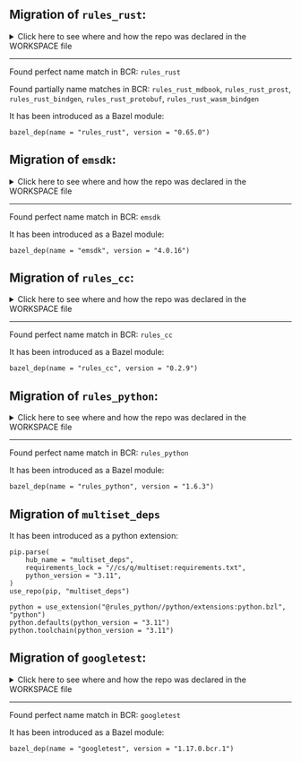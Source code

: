 ## Migration of `rules_rust`:

<details>
<summary>Click here to see where and how the repo was declared in the WORKSPACE file</summary>

#### Location

```python
Repository rules_rust instantiated at:
  /home/pramo/cs/WORKSPACE:33:13: in <toplevel>
Repository rule http_archive defined at:
  /home/pramo/.cache/bazel/_bazel_pramo/efcf6f74c271144ec05dd1219b75449a/external/bazel_tools/tools/build_defs/repo/http.bzl:387:31: in <toplevel>

```

#### Definition

```python
load("@@bazel_tools//tools/build_defs/repo:http.bzl", "http_archive")
http_archive(
  name = "rules_rust",
  urls = [
    "https://github.com/bazelbuild/rules_rust/releases/download/0.48.0/rules_rust-v0.48.0.tar.gz"
  ],
  integrity = "sha256-Weev1uz2QztBlDA88JX6A1N72SucD1V8lBsaliM0TTg=",
)
```

**Tip**: URLs usually show which version was used.

</details>

---

Found perfect name match in BCR: `rules_rust`

Found partially name matches in BCR: `rules_rust_mdbook`,
`rules_rust_prost`, `rules_rust_bindgen`,
`rules_rust_protobuf`, `rules_rust_wasm_bindgen`

It has been introduced as a Bazel module:

    bazel_dep(name = "rules_rust", version = "0.65.0")

## Migration of `emsdk`:

<details>
<summary>Click here to see where and how the repo was declared in the WORKSPACE file</summary>

#### Location

```python
Repository emsdk instantiated at:
  /home/pramo/cs/WORKSPACE:10:15: in <toplevel>
Repository rule git_repository defined at:
  /home/pramo/.cache/bazel/_bazel_pramo/efcf6f74c271144ec05dd1219b75449a/external/bazel_tools/tools/build_defs/repo/git.bzl:189:33: in <toplevel>

```

#### Definition

```python
load("@@bazel_tools//tools/build_defs/repo:git.bzl", "git_repository")
git_repository(
  name = "emsdk",
  remote = "https://github.com/emscripten-core/emsdk.git",
  commit = "a896e3d066448b3530dbcaa48869fafefd738f57",
  strip_prefix = "bazel",
)
```

**Tip**: URLs usually show which version was used.

</details>

---

Found perfect name match in BCR: `emsdk`

It has been introduced as a Bazel module:

    bazel_dep(name = "emsdk", version = "4.0.16")

## Migration of `rules_cc`:

<details>
<summary>Click here to see where and how the repo was declared in the WORKSPACE file</summary>

#### Location

```python
Repository rules_cc instantiated at:
  /home/pramo/cs/WORKSPACE:41:24: in <toplevel>
  /home/pramo/.cache/bazel/_bazel_pramo/efcf6f74c271144ec05dd1219b75449a/external/rules_rust/rust/repositories.bzl:60:10: in rules_rust_dependencies
  /home/pramo/.cache/bazel/_bazel_pramo/efcf6f74c271144ec05dd1219b75449a/external/bazel_tools/tools/build_defs/repo/utils.bzl:268:18: in maybe
Repository rule http_archive defined at:
  /home/pramo/.cache/bazel/_bazel_pramo/efcf6f74c271144ec05dd1219b75449a/external/bazel_tools/tools/build_defs/repo/http.bzl:387:31: in <toplevel>

```

#### Definition

```python
load("@@bazel_tools//tools/build_defs/repo:http.bzl", "http_archive")
http_archive(
  name = "rules_cc",
  urls = [
    "https://github.com/bazelbuild/rules_cc/releases/download/0.0.9/rules_cc-0.0.9.tar.gz"
  ],
  sha256 = "2037875b9a4456dce4a79d112a8ae885bbc4aad968e6587dca6e64f3a0900cdf",
  strip_prefix = "rules_cc-0.0.9",
)
```

**Tip**: URLs usually show which version was used.

</details>

---

Found perfect name match in BCR: `rules_cc`

It has been introduced as a Bazel module:

    bazel_dep(name = "rules_cc", version = "0.2.9")

## Migration of `rules_python`:

<details>
<summary>Click here to see where and how the repo was declared in the WORKSPACE file</summary>

#### Location

```python
Repository rules_python instantiated at:
  /home/pramo/cs/WORKSPACE:51:13: in <toplevel>
Repository rule http_archive defined at:
  /home/pramo/.cache/bazel/_bazel_pramo/efcf6f74c271144ec05dd1219b75449a/external/bazel_tools/tools/build_defs/repo/http.bzl:387:31: in <toplevel>

```

#### Definition

```python
load("@@bazel_tools//tools/build_defs/repo:http.bzl", "http_archive")
http_archive(
  name = "rules_python",
  url = "https://github.com/bazel-contrib/rules_python/releases/download/0.36.0/rules_python-0.36.0.tar.gz",
  sha256 = "ca77768989a7f311186a29747e3e95c936a41dffac779aff6b443db22290d913",
  strip_prefix = "rules_python-0.36.0",
)
```

**Tip**: URLs usually show which version was used.

</details>

---

Found perfect name match in BCR: `rules_python`

It has been introduced as a Bazel module:

    bazel_dep(name = "rules_python", version = "1.6.3")

## Migration of `multiset_deps`

It has been introduced as a python extension:

```
pip.parse(
    hub_name = "multiset_deps",
    requirements_lock = "//cs/q/multiset:requirements.txt",
    python_version = "3.11",
)
use_repo(pip, "multiset_deps")

python = use_extension("@rules_python//python/extensions:python.bzl", "python")
python.defaults(python_version = "3.11")
python.toolchain(python_version = "3.11")
```

## Migration of `googletest`:

<details>
<summary>Click here to see where and how the repo was declared in the WORKSPACE file</summary>

#### Location

```python
Repository googletest instantiated at:
  /home/pramo/cs/WORKSPACE:3:19: in <toplevel>
Repository rule git_repository defined at:
  /home/pramo/.cache/bazel/_bazel_pramo/efcf6f74c271144ec05dd1219b75449a/external/bazel_tools/tools/build_defs/repo/git.bzl:189:33: in <toplevel>

```

#### Definition

```python
load("@@bazel_tools//tools/build_defs/repo:git.bzl", "git_repository")
git_repository(
  name = "googletest",
  remote = "https://github.com/google/googletest",
  commit = "52eb8108c5bdec04579160ae17225d66034bd723",
  build_file = "//:gmock.BUILD",
)
```

**Tip**: URLs usually show which version was used.

</details>

---

Found perfect name match in BCR: `googletest`

It has been introduced as a Bazel module:

    bazel_dep(name = "googletest", version = "1.17.0.bcr.1")
